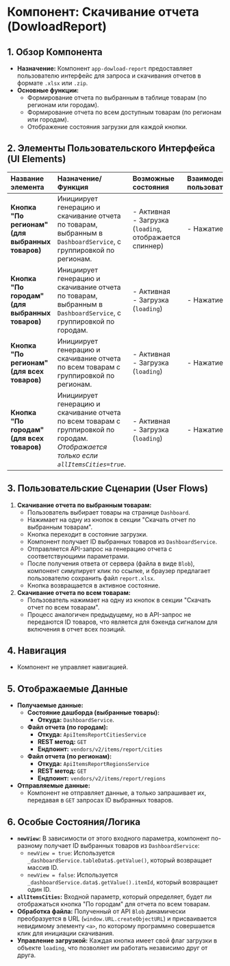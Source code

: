 # Компонент: Скачивание отчета (DowloadReport)

## 1. Обзор Компонента

-   **Назначение:** Компонент `app-dowload-report` предоставляет пользователю интерфейс для запроса и скачивания отчетов в формате `.xlsx` или `.zip`.
-   **Основные функции:**
    -   Формирование отчета по выбранным в таблице товарам (по регионам или городам).
    -   Формирование отчета по всем доступным товарам (по регионам или городам).
    -   Отображение состояния загрузки для каждой кнопки.

## 2. Элементы Пользовательского Интерфейса (UI Elements)

| Название элемента | Назначение/Функция | Возможные состояния | Взаимодействие пользователя |
| :--- | :--- | :--- | :--- |
| **Кнопка "По регионам" (для выбранных товаров)** | Инициирует генерацию и скачивание отчета по товарам, выбранным в `DashboardService`, с группировкой по регионам. | - Активная<br>- Загрузка (`loading`, отображается спиннер) | - Нажатие (click) |
| **Кнопка "По городам" (для выбранных товаров)** | Инициирует генерацию и скачивание отчета по товарам, выбранным в `DashboardService`, с группировкой по городам. | - Активная<br>- Загрузка (`loading`) | - Нажатие (click) |
| **Кнопка "По регионам" (для всех товаров)** | Инициирует генерацию и скачивание отчета по всем товарам с группировкой по регионам. | - Активная<br>- Загрузка (`loading`) | - Нажатие (click) |
| **Кнопка "По городам" (для всех товаров)** | Инициирует генерацию и скачивание отчета по всем товарам с группировкой по городам. *Отображается только если `allItemsCities=true`*. | - Активная<br>- Загрузка (`loading`) | - Нажатие (click) |

## 3. Пользовательские Сценарии (User Flows)

1.  **Скачивание отчета по выбранным товарам:**
    -   Пользователь выбирает товары на странице `Dashboard`.
    -   Нажимает на одну из кнопок в секции "Скачать отчет по выбранным товарам".
    -   Кнопка переходит в состояние загрузки.
    -   Компонент получает ID выбранных товаров из `DashboardService`.
    -   Отправляется API-запрос на генерацию отчета с соответствующими параметрами.
    -   После получения ответа от сервера (файла в виде `Blob`), компонент симулирует клик по ссылке, и браузер предлагает пользователю сохранить файл `report.xlsx`.
    -   Кнопка возвращается в активное состояние.
2.  **Скачивание отчета по всем товарам:**
    -   Пользователь нажимает на одну из кнопок в секции "Скачать отчет по всем товарам".
    -   Процесс аналогичен предыдущему, но в API-запрос не передаются ID товаров, что является для бэкенда сигналом для включения в отчет всех позиций.

## 4. Навигация

-   Компонент не управляет навигацией.

## 5. Отображаемые Данные

-   **Получаемые данные:**
    -   **Состояние дашборда (выбранные товары):**
        -   **Откуда:** `DashboardService`.
    -   **Файл отчета (по городам):**
        -   **Откуда:** `ApiItemsReportСitiesService`
        -   **REST метод:** `GET`
        -   **Ендпоинт:** `vendors/v2/items/report/cities`
    -   **Файл отчета (по регионам):**
        -   **Откуда:** `ApiItemsReportRegionsService`
        -   **REST метод:** `GET`
        -   **Ендпоинт:** `vendors/v2/items/report/regions`
-   **Отправляемые данные:**
    -   Компонент не отправляет данные, а только запрашивает их, передавая в `GET` запросах ID выбранных товаров.

## 6. Особые Состояния/Логика

-   **`newView`:** В зависимости от этого входного параметра, компонент по-разному получает ID выбранных товаров из `DashboardService`:
    -   `newView = true`: Используется `_dashboardService.tableData$.getValue()`, который возвращает массив ID.
    -   `newView = false`: Используется `_dashboardService.data$.getValue().itemId`, который возвращает один ID.
-   **`allItemsCities`:** Входной параметр, который определяет, будет ли отображаться кнопка "По городам" для отчета по всем товарам.
-   **Обработка файла:** Полученный от API `Blob` динамически преобразуется в URL (`window.URL.createObjectURL`) и присваивается невидимому элементу `<a>`, по которому программно совершается клик для инициации скачивания.
-   **Управление загрузкой:** Каждая кнопка имеет свой флаг загрузки в объекте `loading`, что позволяет им работать независимо друг от друга.
